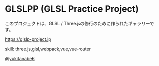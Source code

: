 # GLSLPP (GLSL Practice Project)

このプロジェクトは、GLSL / Three.jsの修行のために作られたギャラリーです。

https://glslp-project.jp

skill: three.js,glsl,webpack,vue,vue-router

[@yukitanabe6](https://twitter.com/yukitanabe6)